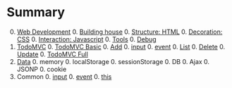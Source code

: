 # Summary

0. [Web Development](01-web-dev/README.md)
    0. [Building house](01-web-dev/building.md)
        0. [Structure: HTML](01-web-dev/html.md)
        0. [Decoration: CSS](01-web-dev/css.md)
        0. [Interaction: Javascript](01-web-dev/js.md)
    0. [Tools](01-web-dev/tools.md)
    0. [Debug](01-web-dev/debug.md)
0. [TodoMVC](02-TodoMVC/README.md)
    0. [TodoMVC Basic](02-TodoMVC/basic.md)
        0. [Add](02-TodoMVC/basic-add.md) 
            0. [input](common/input.md) 
            0. [event](common/event.md) 
        0. [List](02-TodoMVC/basic-list.md) 
        0. [Delete](02-TodoMVC/basic-delete.md) 
        0. [Update](02-TodoMVC/basic-update.md) 
    0. [TodoMVC Full](02-TodoMVC/full.md)
0. [Data](./03-data/index.md)
    0. memory
    0. localStorage
    0. sessionStorage
    0. DB
    0. Ajax
    0. JSONP
    0. cookie
0. Common
    0. [input](common/input.md) 
    0. [event](common/event.md) 
    0. [this](common/this.md)